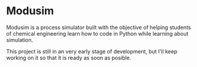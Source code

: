 # Modusim
Modusim is a process simulator built with the objective of helping students of chemical engineering learn how to code in Python while learning about simulation.

This project is still in an very early stage of development, but I'll keep working on it so that it is ready as soon as posible.

